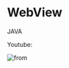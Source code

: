 # WebView
JAVA

Youtube:

![from](https://user-images.githubusercontent.com/71060268/144792152-c48b4bce-ba1e-40bc-8c10-3b614ad56e04.png)

